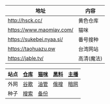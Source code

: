 |地址|内容|
|-|-|
|http://hsck.cc/|黄色仓库|
|https://www.maomiav.com/|猫咪|
|https://sukebei.nyaa.si/|番号搜种|
|https://taohuazu.pw|台湾网站|
|https://jable.tv/|高清(魔法)|

|站点|[仓库](https://311050.xyz:8899/?u=http://hsck.cc/&p=/)|[猫咪](https://pic.aar57.com/main)|[黑料](https://xgxg.vip)|[主播](https://k34h.com/)|
|-|-|-|-|-|
|外网|[谷歌](https://www.google.com/)|[油管](https://youtube.com/)|[俄搜](https://yandex.com/)|[暗网](https://but.aynivjvx.cc/)|
|种子|[搜索](https://sukebei.nyaa.si)|[备份](https://sukebei.moonchan.xyz/)|||